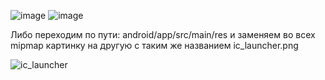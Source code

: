![image](https://github.com/DubstepTC/exam/assets/118935884/23224c14-860f-46c8-96ee-3f6225f82420)
![image](https://github.com/DubstepTC/exam/assets/118935884/04bb3462-9966-4b54-aa58-1674578f03ed)

Либо переходим по пути: android/app/src/main/res и заменяем во всех mipmap картинку на другую с таким же названием ic_launcher.png

![ic_launcher](https://github.com/DubstepTC/exam/assets/134669779/e2720254-a45e-45b0-8185-acc1d9af8baf)
